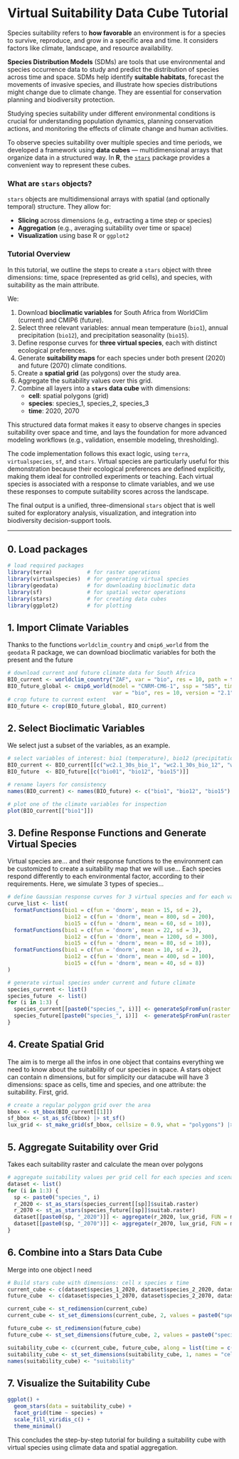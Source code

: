 # Virtual Suitability Data Cube Tutorial

Species suitability refers to **how favorable** an environment is for a species to survive, reproduce, and grow in a specific area and time. It considers factors like climate, landscape, and resource availability.

**Species Distribution Models** (SDMs) are tools that use environmental and species occurrence data to study and predict the distribution of species across time and space. SDMs help identify **suitable habitats**, forecast the movements of invasive species, and illustrate how species distributions might change due to climate change. They are essential for conservation planning and biodiversity protection.

Studying species suitability under different environmental conditions is crucial for understanding population dynamics, planning conservation actions, and monitoring the effects of climate change and human activities.

To observe species suitability over multiple species and time periods, we developed a framework using **data cubes** — multidimensional arrays that organize data in a structured way. In **R**, the [`stars`](https://r-spatial.github.io/stars/) package provides a convenient way to represent these cubes.

### What are `stars` objects?
`stars` objects are multidimensional arrays with spatial (and optionally temporal) structure. They allow for:
- **Slicing** across dimensions (e.g., extracting a time step or species)
- **Aggregation** (e.g., averaging suitability over time or space)
- **Visualization** using base R or `ggplot2`

### Tutorial Overview
In this tutorial, we outline the steps to create a `stars` object with three dimensions: time, space (represented as grid cells), and species, with suitability as the main attribute.

We:
1. Download **bioclimatic variables** for South Africa from WorldClim (current) and CMIP6 (future).
2. Select three relevant variables: annual mean temperature (`bio1`), annual precipitation (`bio12`), and precipitation seasonality (`bio15`).
3. Define response curves for **three virtual species**, each with distinct ecological preferences.
4. Generate **suitability maps** for each species under both present (2020) and future (2070) climate conditions.
5. Create a **spatial grid** (as polygons) over the study area.
6. Aggregate the suitability values over this grid.
7. Combine all layers into a **`stars` data cube** with dimensions:
   - **cell**: spatial polygons (grid)
   - **species**: species_1, species_2, species_3
   - **time**: 2020, 2070

This structured data format makes it easy to observe changes in species suitability over space and time, and lays the foundation for more advanced modeling workflows (e.g., validation, ensemble modeling, thresholding).

The code implementation follows this exact logic, using `terra`, `virtualspecies`, `sf`, and `stars`. Virtual species are particularly useful for this demonstration because their ecological preferences are defined explicitly, making them ideal for controlled experiments or teaching. Each virtual species is associated with a response to climate variables, and we use these responses to compute suitability scores across the landscape.

The final output is a unified, three-dimensional `stars` object that is well suited for exploratory analysis, visualization, and integration into biodiversity decision-support tools.

---
## 0. Load packages
```r
# load required packages
library(terra)           # for raster operations
library(virtualspecies)  # for generating virtual species
library(geodata)         # for downloading bioclimatic data
library(sf)              # for spatial vector operations
library(stars)           # for creating data cubes
library(ggplot2)         # for plotting
```

## 1. Import Climate Variables

Thanks to the functions `worldclim_country` and `cmip6_world` from the `geodata` R package, we can download bioclimatic variables for both the present and the future

```r
# download current and future climate data for South Africa
BIO_current <- worldclim_country("ZAF", var = "bio", res = 10, path = tempdir())
BIO_future_global <- cmip6_world(model = "CNRM-CM6-1", ssp = "585", time = "2061-2080", 
                                 var = "bio", res = 10, version = "2.1", path = tempdir())
# crop future to current extent
BIO_future <- crop(BIO_future_global, BIO_current)
```

## 2. Select Bioclimatic Variables

We select just a subset of the variables, as an example. 
```r
# select variables of interest: bio1 (temperature), bio12 (precipitation), bio15 (seasonality)
BIO_current <- BIO_current[[c("wc2.1_30s_bio_1", "wc2.1_30s_bio_12", "wc2.1_30s_bio_15")]]
BIO_future  <- BIO_future[[c("bio01", "bio12", "bio15")]]

# rename layers for consistency
names(BIO_current) <- names(BIO_future) <- c("bio1", "bio12", "bio15")

# plot one of the climate variables for inspection
plot(BIO_current[["bio1"]])
```

## 3. Define Response Functions and Generate Virtual Species
Virtual species are... and their response functions to the environment can be customized to create a suitability map that we will use... 
Each species respond differently to each environmental factor, according to their requirements. Here, we simulate 3 types of species... 
```r
# define Gaussian response curves for 3 virtual species and for each variable
curve_list <- list(
  formatFunctions(bio1 = c(fun = 'dnorm', mean = 15, sd = 2),  
                  bio12 = c(fun = 'dnorm', mean = 800, sd = 200),  
                  bio15 = c(fun = 'dnorm', mean = 60, sd = 10)),
  formatFunctions(bio1 = c(fun = 'dnorm', mean = 22, sd = 3),  
                  bio12 = c(fun = 'dnorm', mean = 1200, sd = 300), 
                  bio15 = c(fun = 'dnorm', mean = 80, sd = 10)),
  formatFunctions(bio1 = c(fun = 'dnorm', mean = 10, sd = 2),  
                  bio12 = c(fun = 'dnorm', mean = 400, sd = 100),  
                  bio15 = c(fun = 'dnorm', mean = 40, sd = 8))
)

# generate virtual species under current and future climate
species_current <- list()
species_future  <- list()
for (i in 1:3) {
  species_current[[paste0("species_", i)]] <- generateSpFromFun(raster.stack = BIO_current, parameters = curve_list[[i]], rescale = FALSE)
  species_future[[paste0("species_", i)]]  <- generateSpFromFun(raster.stack = BIO_future,  parameters = curve_list[[i]], rescale = FALSE)
}
```

## 4. Create Spatial Grid
The aim is to merge all the infos in one object that contains everything we need to know about the suitability of our species in space. A stars object can contain n dimensions, but for simplicity our datacube will have 3 dimensions: space as cells, time and species, and one attribute: the suitability. 
First, grid. 

```r
# create a regular polygon grid over the area
bbox <- st_bbox(BIO_current[[1]])
sf_bbox <- st_as_sfc(bbox) |> st_sf()
lux_grid <- st_make_grid(sf_bbox, cellsize = 0.9, what = "polygons") |> st_as_sf() |> mutate(cell_id = 1:n())
```

## 5. Aggregate Suitability over Grid
Takes each suitability raster and calculate the mean over polygons

```r
# aggregate suitability values per grid cell for each species and scenario
dataset <- list()
for (i in 1:3) {
  sp <- paste0("species_", i)
  r_2020 <- st_as_stars(species_current[[sp]]$suitab.raster)
  r_2070 <- st_as_stars(species_future[[sp]]$suitab.raster)
  dataset[[paste0(sp, "_2020")]] <- aggregate(r_2020, lux_grid, FUN = mean, na.rm = TRUE)
  dataset[[paste0(sp, "_2070")]] <- aggregate(r_2070, lux_grid, FUN = mean, na.rm = TRUE)
}
```

## 6. Combine into a Stars Data Cube
Merge into one object
I need 
```r
# Build stars cube with dimensions: cell x species x time
current_cube <- c(dataset$species_1_2020, dataset$species_2_2020, dataset$species_3_2020)
future_cube  <- c(dataset$species_1_2070, dataset$species_2_2070, dataset$species_3_2070)

current_cube <- st_redimension(current_cube)
current_cube <- st_set_dimensions(current_cube, 2, values = paste0("species_", 1:3), names = "species")

future_cube <- st_redimension(future_cube)
future_cube <- st_set_dimensions(future_cube, 2, values = paste0("species_", 1:3), names = "species")

suitability_cube <- c(current_cube, future_cube, along = list(time = c(2020, 2070)))
suitability_cube <- st_set_dimensions(suitability_cube, 1, names = "cell")
names(suitability_cube) <- "suitability"
```

## 7. Visualize the Suitability Cube

```r
ggplot() +
  geom_stars(data = suitability_cube) +
  facet_grid(time ~ species) +
  scale_fill_viridis_c() +
  theme_minimal()
```

This concludes the step-by-step tutorial for building a suitability cube with virtual species using climate data and spatial aggregation.


